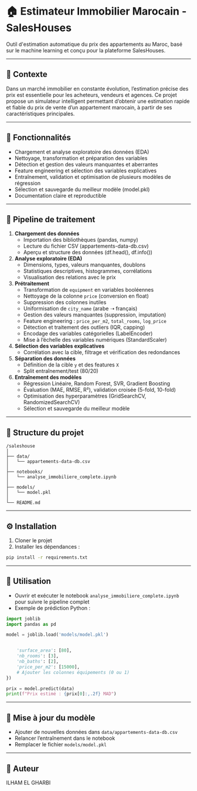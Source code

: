 


# 🏠 Estimateur Immobilier Marocain - SalesHouses

Outil d'estimation automatique du prix des appartements au Maroc, basé sur le machine learning et conçu pour la plateforme SalesHouses.

---

## 📌 Contexte

Dans un marché immobilier en constante évolution, l’estimation précise des prix est essentielle pour les acheteurs, vendeurs et agences. Ce projet propose un simulateur intelligent permettant d’obtenir une estimation rapide et fiable du prix de vente d’un appartement marocain, à partir de ses caractéristiques principales.

---

## 🚀 Fonctionnalités

- Chargement et analyse exploratoire des données (EDA)
- Nettoyage, transformation et préparation des variables
- Détection et gestion des valeurs manquantes et aberrantes
- Feature engineering et sélection des variables explicatives
- Entraînement, validation et optimisation de plusieurs modèles de régression
- Sélection et sauvegarde du meilleur modèle (model.pkl)
- Documentation claire et reproductible

---

## 🧱 Pipeline de traitement

1. **Chargement des données**
   - Importation des bibliothèques (pandas, numpy)
   - Lecture du fichier CSV (appartements-data-db.csv)
   - Aperçu et structure des données (df.head(), df.info())
2. **Analyse exploratoire (EDA)**
   - Dimensions, types, valeurs manquantes, doublons
   - Statistiques descriptives, histogrammes, corrélations
   - Visualisation des relations avec le prix
3. **Prétraitement**
   - Transformation de `equipment` en variables booléennes
   - Nettoyage de la colonne `price` (conversion en float)
   - Suppression des colonnes inutiles
   - Uniformisation de `city_name` (arabe ➝ français)
   - Gestion des valeurs manquantes (suppression, imputation)
   - Feature engineering : `price_per_m2`, `total_rooms`, `log_price`
   - Détection et traitement des outliers (IQR, capping)
   - Encodage des variables catégorielles (LabelEncoder)
   - Mise à l’échelle des variables numériques (StandardScaler)
4. **Sélection des variables explicatives**
   - Corrélation avec la cible, filtrage et vérification des redondances
5. **Séparation des données**
   - Définition de la cible `y` et des features `X`
   - Split entraînement/test (80/20)
6. **Entraînement des modèles**
   - Régression Linéaire, Random Forest, SVR, Gradient Boosting
   - Évaluation (MAE, RMSE, R²), validation croisée (5-fold, 10-fold)
   - Optimisation des hyperparamètres (GridSearchCV, RandomizedSearchCV)
   - Sélection et sauvegarde du meilleur modèle

---

## 📂 Structure du projet

```
/saleshouse
│
├── data/
│   └── appartements-data-db.csv
│
├── notebooks/
│   └── analyse_immobiliere_complete.ipynb
│
├── models/
│   └── model.pkl
│
└── README.md
```

---

## ⚙️ Installation

1. Cloner le projet
2. Installer les dépendances :
```bash
pip install -r requirements.txt
```

---

## 📝 Utilisation

- Ouvrir et exécuter le notebook `analyse_immobiliere_complete.ipynb` pour suivre le pipeline complet
- Exemple de prédiction Python :

```python
import joblib
import pandas as pd

model = joblib.load('models/model.pkl')


    'surface_area': [80],
    'nb_rooms': [3],
    'nb_baths': [2],
    'price_per_m2': [15000],
    # Ajouter les colonnes équipements (0 ou 1)
})

prix = model.predict(data)
print(f"Prix estimé : {prix[0]:,.2f} MAD")
```

---

## 🔄 Mise à jour du modèle

- Ajouter de nouvelles données dans `data/appartements-data-db.csv`
- Relancer l’entraînement dans le notebook
- Remplacer le fichier `models/model.pkl`

---

## 👤 Auteur

ILHAM EL GHARBI
